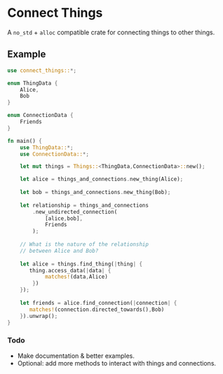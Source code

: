# Connect Things
A `no_std` + `alloc` compatible crate for connecting things to other things.

## Example
```rust
use connect_things::*;

enum ThingData {
    Alice,
    Bob
}

enum ConnectionData {
    Friends
}

fn main() {
    use ThingData::*;
    use ConnectionData::*;

    let mut things = Things::<ThingData,ConnectionData>::new();

    let alice = things_and_connections.new_thing(Alice);
    
    let bob = things_and_connections.new_thing(Bob);
    
    let relationship = things_and_connections
        .new_undirected_connection(
            [alice,bob],
            Friends
        );
    
    // What is the nature of the relationship
    // between Alice and Bob?
    
    let alice = things.find_thing(|thing| {
       thing.access_data(|data| {
            matches!(data,Alice)
        })
    });
    
    let friends = alice.find_connection(|connection| {
       matches!(connection.directed_towards(),Bob)
    }).unwrap();
}


```

### Todo
- Make documentation & better examples.
- Optional: add more methods to interact with things and connections.
